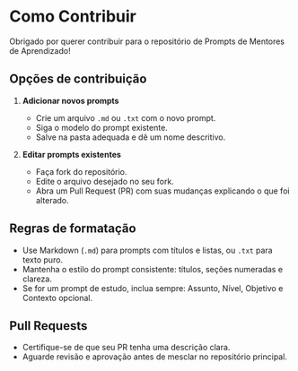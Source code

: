 # Como Contribuir

Obrigado por querer contribuir para o repositório de Prompts de Mentores de Aprendizado!

## Opções de contribuição
1. **Adicionar novos prompts**
   - Crie um arquivo `.md` ou `.txt` com o novo prompt.
   - Siga o modelo do prompt existente.
   - Salve na pasta adequada e dê um nome descritivo.

2. **Editar prompts existentes**
   - Faça fork do repositório.
   - Edite o arquivo desejado no seu fork.
   - Abra um Pull Request (PR) com suas mudanças explicando o que foi alterado.

## Regras de formatação
- Use Markdown (`.md`) para prompts com títulos e listas, ou `.txt` para texto puro.
- Mantenha o estilo do prompt consistente: títulos, seções numeradas e clareza.
- Se for um prompt de estudo, inclua sempre: Assunto, Nível, Objetivo e Contexto opcional.

## Pull Requests
- Certifique-se de que seu PR tenha uma descrição clara.
- Aguarde revisão e aprovação antes de mesclar no repositório principal.
